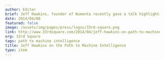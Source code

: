 ```yaml
---
author: Editor
brief: Jeff Hawkins, founder of Numenta recently gave a talk highlighting his approach to machine intelligence—an approach that is highly dependent on an understanding of the human neocortex
date: 2014/04/08
featured: false
image: /assets/img/pages/press/logos/33rd-square.png
link: http://www.33rdsquare.com/2014/04/jeff-hawkins-on-path-to-machine.html
org: 33rd Square
tags: path to machine intelligence
title: Jeff Hawkins on the Path to Machine Intelligence
type: item
---
```

